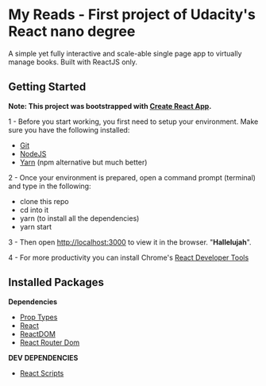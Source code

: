 # My Reads - First project of Udacity's React nano degree

A simple yet fully interactive and scale-able single page app to virtually manage books. Built with ReactJS only.

## Getting Started

**Note: This project was bootstrapped with [Create React App](https://github.com/facebookincubator/create-react-app).**

1 - Before you start working, you first need to setup your environment. Make sure you have the following installed:

- [Git](https://git-scm.com/)
- [NodeJS](https://nodejs.org/en/)
- [Yarn](https://yarnpkg.com/en/) (npm alternative but much better)

2 - Once your environment is prepared, open a command prompt (terminal) and type in the following:

- clone this repo
- cd into it
- yarn (to install all the dependencies)
- yarn start

3 - Then open [http://localhost:3000](http://localhost:3000) to view it in the browser. "**Hallelujah**".

4 - For more productivity you can install Chrome's [React Developer Tools](https://chrome.google.com/webstore/detail/react-developer-tools/fmkadmapgofadopljbjfkapdkoienihi?hl=en)

## Installed Packages

**Dependencies**

- [Prop Types](https://www.npmjs.com/package/prop-types)
- [React](https://facebook.github.io/react/)
- [ReactDOM](https://facebook.github.io/react/docs/react-dom.html)
- [React Router Dom](https://www.npmjs.com/package/react-router-dom)

**DEV DEPENDENCIES**

- [React Scripts](https://www.npmjs.com/package/react-scripts)
